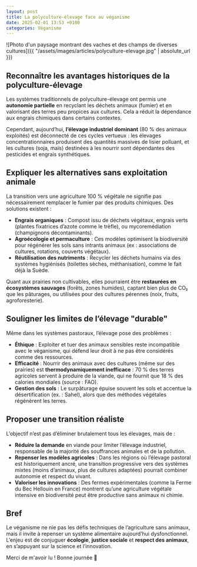 ```yaml
---
layout: post
title: La polyculture-élevage face au véganisme
date: 2025-02-01 13:53 +0100
categories: Véganisme
---
```


![Photo d'un paysage montrant des vaches et des champs de diverses cultures]({{ "/assets/images/articles/polyculture-elevage.jpg" | absolute_url }})

## Reconnaître les avantages historiques de la polyculture-élevage

Les systèmes traditionnels de polyculture-élevage ont permis une **autonomie partielle** en recyclant les déchets animaux (fumier) et en valorisant des terres peu propices aux cultures. Cela a réduit la dépendance aux engrais chimiques dans certains contextes.  

Cependant, aujourd’hui, **l’élevage industriel dominant** (80 % des animaux exploités) est déconnecté de ces cycles vertueux : les élevages concentrationnaires produisent des quantités massives de lisier polluant, et les cultures (soja, maïs) destinées à les nourrir sont dépendantes des pesticides et engrais synthétiques.

## Expliquer les alternatives sans exploitation animale

La transition vers une agriculture 100 % végétale ne signifie pas nécessairement remplacer le fumier par des produits chimiques. Des solutions existent :  

- **Engrais organiques** : Compost issu de déchets végétaux, engrais verts (plantes fixatrices d’azote comme le trèfle), ou mycoremédiation (champignons décontaminants).  
- **Agroécologie et permaculture** : Ces modèles optimisent la biodiversité pour régénérer les sols sans intrants animaux (ex : associations de cultures, rotations, couverts végétaux).  
- **Réutilisation des nutriments** : Recycler les déchets humains via des systèmes hygiénisés (toilettes sèches, méthanisation), comme le fait déjà la Suède.  

Quant aux prairies non cultivables, elles pourraient être **restaurées en écosystèmes sauvages** (forêts, zones humides), captant bien plus de CO₂ que les pâturages, ou utilisées pour des cultures pérennes (noix, fruits, agroforesterie).

## Souligner les limites de l’élevage "durable"

Même dans les systèmes pastoraux, l’élevage pose des problèmes :  

- **Éthique** : Exploiter et tuer des animaux sensibles reste incompatible avec le véganisme, qui défend leur droit à ne pas être considérés comme des ressources.  
- **Efficacité** : Nourrir des animaux avec des cultures (même sur des prairies) est **thermodynamiquement inefficace** : 70 % des terres agricoles servent à produire de la viande, qui ne fournit que 18 % des calories mondiales (source : FAO).  
- **Gestion des sols** : Le surpâturage épuise souvent les sols et accentue la désertification (ex. : Sahel), alors que des méthodes végétales régénèrent les terres.

## Proposer une transition réaliste
 
L’objectif n’est pas d’éliminer brutalement tous les élevages, mais de :  

- **Réduire la demande** en viande pour limiter l’élevage industriel, responsable de la majorité des souffrances animales et de la pollution.  
- **Repenser les modèles agricoles** : Dans les régions où l’élevage pastoral est historiquement ancré, une transition progressive vers des systèmes mixtes (moins d’animaux, plus de cultures adaptées) pourrait combiner autonomie et respect du vivant.  
- **Valoriser les innovations** : Des fermes expérimentales (comme la Ferme du Bec Hellouin en France) montrent qu’une agriculture végétale intensive en biodiversité peut être productive sans animaux ni chimie.

## Bref

Le véganisme ne nie pas les défis techniques de l’agriculture sans animaux, mais il invite à repenser un système alimentaire aujourd’hui dysfonctionnel. L’enjeu est de conjuguer **écologie**, **justice sociale** et **respect des animaux**, en s’appuyant sur la science et l’innovation.

Merci de m'avoir lu ! Bonne journée 🌱

